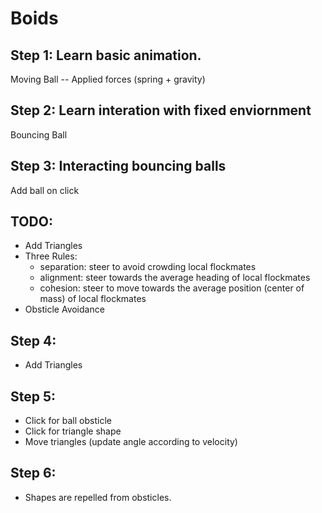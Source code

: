 # Boids

## Step 1: Learn basic animation. 
Moving Ball
 -- Applied forces (spring + gravity)

## Step 2: Learn interation with fixed enviornment
Bouncing Ball


## Step 3: Interacting bouncing balls
Add ball on click

## TODO:
 - Add Triangles
 - Three Rules:
    - separation: steer to avoid crowding local flockmates
    - alignment: steer towards the average heading of local flockmates
    - cohesion: steer to move towards the average position (center of mass) of local flockmates
 - Obsticle Avoidance

## Step 4:
 - Add Triangles 

## Step 5: 
 - Click for ball obsticle
 - Click for triangle shape
 - Move triangles (update angle according to velocity)

## Step 6: 
 - Shapes are repelled from obsticles.
